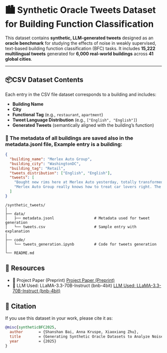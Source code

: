 # 🏙️ Synthetic Oracle Tweets Dataset for Building Function Classification

This dataset contains **synthetic, LLM-generated tweets** designed as an **oracle benchmark** for studying the effects of noise in weakly supervised, text-based building function classification (BFC) tasks. It includes **15,222 multilingual tweets** generated for **6,000 real-world buildings** across **41 global cities**.

---

## 📦CSV Dataset Contents

Each entry in the CSV file dataset corresponds to a building and includes:
- **Building Name**
- **City**
- **Functional Tag** (e.g., `restaurant`, `apartment`)
- **Tweet Language Distribution** (e.g., `["English", "English"]`)
- **Generated Tweets** (semantically aligned with the building’s function)

### 📝 The metadata of all buildings are saved also in the metadata.jsonl file, Example entry is a building:

```json
{
  "building_name": "Merlex Auto Group",
  "building_city": "WashingtonDC",
  "building_tag": "Retail",
  "tweets_distribution": ["English", "English"],
  "tweets": [
    "Bought new rims here at Merlex Auto yesterday, totally transformed my ride! #AutoCare",
    "Merlex Auto Group really knows how to treat car lovers right. The staff? Super knowledgeable."
  ]
}
```



```shell script
/synthetic_tweets/
│
├── data/       
│   ├── metadata.jsonl                  # Metadata used for tweet generation
│   └── tweets.csv                      # Sample entry with explanation
│
├── code/
│   └── tweets_generation.ipynb         # Code for tweets generation
│
└── README.md   
```





## 🔗 Resources
 - 📜 Project Paper (Preprint) [Project Paper (Preprint)]()
 - 🤗 LLM Used: LLaMA-3.3-70B-Instruct (bnb-4bit) [LLM Used: LLaMA-3.3-70B-Instruct (bnb-4bit)](https://huggingface.co/unsloth/Llama-3.3-70B-Instruct-bnb-4bit)






## 📄 Citation

If you use this dataset in your work, please cite it as:

```bibtex
@misc{syntheticBFC2025,
  author       = {Shanshan Bai, Anna Kruspe, Xiaoxiang Zhu},
  title        = {Generating Synthetic Oracle Datasets to Analyze Noise Impact: A Study on Building Function Classification Using Tweets},
  year         = {2025}
}
```

